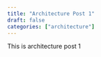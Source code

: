 ```yaml
---
title: "Architecture Post 1"
draft: false
categories: ["architecture"]
---
```


This is architecture post 1
